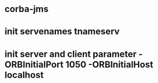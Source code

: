 # corba-jms
# init servenames tnameserv
# init server and client parameter -ORBInitialPort 1050 -ORBInitialHost localhost